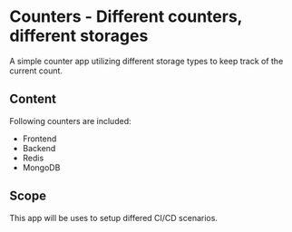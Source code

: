 # Counters - Different counters, different storages

A simple counter app utilizing different storage types to keep track of the current count.

## Content

Following counters are included:
- Frontend
- Backend
- Redis
- MongoDB

## Scope

This app will be uses to setup differed CI/CD scenarios.